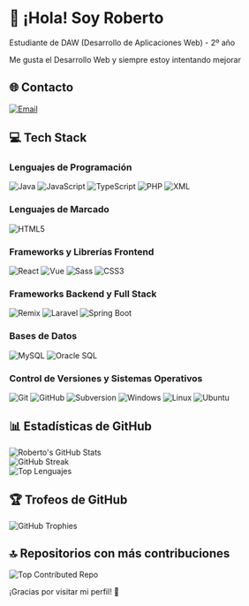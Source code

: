 # 💫 ¡Hola! Soy Roberto 

Estudiante de DAW (Desarrollo de Aplicaciones Web) - 2º año  

Me gusta el Desarrollo Web y siempre estoy intentando mejorar

## 🌐 Contacto  
[![Email](https://img.shields.io/badge/Email-D14836?logo=gmail&logoColor=white)](mailto:robertomr555@gmail.com)

## 💻 Tech Stack

### Lenguajes de Programación  
<div>
  <img src="https://img.shields.io/badge/Java-%23ED8B00.svg?style=for-the-badge&logo=java&logoColor=white" alt="Java"/>
  <img src="https://img.shields.io/badge/JavaScript-%23323330.svg?style=for-the-badge&logo=javascript&logoColor=%23F7DF1E" alt="JavaScript"/>
  <img src="https://img.shields.io/badge/TypeScript-%23007ACC.svg?style=for-the-badge&logo=typescript&logoColor=white" alt="TypeScript"/>
  <img src="https://img.shields.io/badge/PHP-%23777BB4.svg?style=for-the-badge&logo=php&logoColor=white" alt="PHP"/>
  <img src="https://img.shields.io/badge/XML-%23ED8B00.svg?style=for-the-badge&logo=xml&logoColor=white" alt="XML"/>
</div>

### Lenguajes de Marcado  
<div>
  <img src="https://img.shields.io/badge/HTML5-%23E34F26.svg?style=for-the-badge&logo=html5&logoColor=white" alt="HTML5"/>
</div>

### Frameworks y Librerías Frontend  
<div>
  <img src="https://img.shields.io/badge/React-%2320232a.svg?style=for-the-badge&logo=react&logoColor=%2361DAFB" alt="React"/>
  <img src="https://img.shields.io/badge/Vue-%234FC08D.svg?style=for-the-badge&logo=vue.js&logoColor=white" alt="Vue"/>
  <img src="https://img.shields.io/badge/Sass-%23CC6699.svg?style=for-the-badge&logo=sass&logoColor=white" alt="Sass"/>
  <img src="https://img.shields.io/badge/CSS3-%231572B6.svg?style=for-the-badge&logo=css3&logoColor=white" alt="CSS3"/>
</div>

### Frameworks Backend y Full Stack  
<div>
  <img src="https://img.shields.io/badge/Remix-%23F7F7F7.svg?style=for-the-badge&logo=remix&logoColor=black" alt="Remix"/>
  <img src="https://img.shields.io/badge/Laravel-%23FF2D20.svg?style=for-the-badge&logo=laravel&logoColor=white" alt="Laravel"/>
  <img src="https://img.shields.io/badge/Spring%20Boot-%236DB33F.svg?style=for-the-badge&logo=springboot&logoColor=white" alt="Spring Boot"/>
</div>

### Bases de Datos  
<div>
  <img src="https://img.shields.io/badge/MySQL-%2300f.svg?style=for-the-badge&logo=mysql&logoColor=white" alt="MySQL"/>
  <img src="https://img.shields.io/badge/Oracle%20SQL-%23F80000.svg?style=for-the-badge&logo=oracle&logoColor=white" alt="Oracle SQL"/>
</div>

### Control de Versiones y Sistemas Operativos  
<div>
  <img src="https://img.shields.io/badge/Git-%23F05032.svg?style=for-the-badge&logo=git&logoColor=white" alt="Git"/>
  <img src="https://img.shields.io/badge/GitHub-%23121011.svg?style=for-the-badge&logo=github&logoColor=white" alt="GitHub"/>
  <img src="https://img.shields.io/badge/Subversion-%23000000.svg?style=for-the-badge&logo=subversion&logoColor=white" alt="Subversion"/>
  <img src="https://img.shields.io/badge/Windows-%2300A4EF.svg?style=for-the-badge&logo=windows&logoColor=white" alt="Windows"/>
  <img src="https://img.shields.io/badge/Linux-%233DDC84.svg?style=for-the-badge&logo=linux&logoColor=white" alt="Linux"/>
  <img src="https://img.shields.io/badge/Ubuntu-%23E95420.svg?style=for-the-badge&logo=ubuntu&logoColor=white" alt="Ubuntu"/>
</div>

## 📊 Estadísticas de GitHub  

![Roberto's GitHub Stats](https://github-readme-stats.vercel.app/api?username=Ninjawarsgamine&theme=dark&hide_border=true&include_all_commits=true&count_private=true&show_icons=true&border_radius=15)  
![GitHub Streak](https://github-readme-streak-stats.herokuapp.com/?user=Ninjawarsgamine&theme=dark&hide_border=true&border_radius=15)  
![Top Lenguajes](https://github-readme-stats.vercel.app/api/top-langs/?username=Ninjawarsgamine&theme=dark&hide_border=true&include_all_commits=true&count_private=true&layout=compact&border_radius=15)  

## 🏆 Trofeos de GitHub  
![GitHub Trophies](https://github-profile-trophy.vercel.app/?username=Ninjawarsgamine&theme=dark&no-frame=true&no-bg=true&margin-w=4)

## 🔝 Repositorios con más contribuciones  
![Top Contributed Repo](https://github-contributor-stats.vercel.app/api?username=Ninjawarsgamine&limit=5&theme=dark&combine_all_yearly_contributions=true&border_radius=15)

¡Gracias por visitar mi perfil! 🚀
